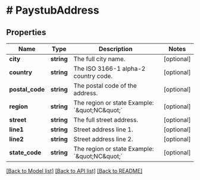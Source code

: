 # # PaystubAddress

## Properties

Name | Type | Description | Notes
------------ | ------------- | ------------- | -------------
**city** | **string** | The full city name. | [optional]
**country** | **string** | The ISO 3166-1 alpha-2 country code. | [optional]
**postal_code** | **string** | The postal code of the address. | [optional]
**region** | **string** | The region or state Example: &#x60;\&quot;NC\&quot;&#x60; | [optional]
**street** | **string** | The full street address. | [optional]
**line1** | **string** | Street address line 1. | [optional]
**line2** | **string** | Street address line 2. | [optional]
**state_code** | **string** | The region or state Example: &#x60;\&quot;NC\&quot;&#x60; | [optional]

[[Back to Model list]](../../README.md#models) [[Back to API list]](../../README.md#endpoints) [[Back to README]](../../README.md)
